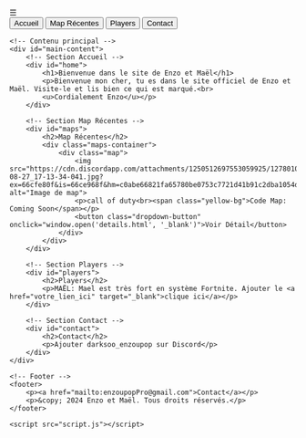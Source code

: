 <!DOCTYPE html>
<html lang="fr">
<head>
    <meta charset="UTF-8">
    <meta name="viewport" content="width=device-width, initial-scale=1.0">
    <title>Site de Enzo et Maël</title>
    <link rel="stylesheet" href="style.css">
</head>
<body>
    <!-- Menu déroulant -->
    <div id="menu">
        <div class="menu-icon" onclick="toggleMenu()">☰</div>
        <div id="dropdownMenu" class="dropdown-content">
            <button class="dropdown-button" onclick="showPage('home')">Accueil</button>
            <button class="dropdown-button" onclick="showPage('maps')">Map Récentes</button>
            <button class="dropdown-button" onclick="showPage('players')">Players</button>
            <button class="dropdown-button" onclick="showPage('contact')">Contact</button>
        </div>
    </div>

    <!-- Contenu principal -->
    <div id="main-content">
        <!-- Section Accueil -->
        <div id="home">
            <h1>Bienvenue dans le site de Enzo et Maël</h1>
            <p>Bienvenue mon cher, tu es dans le site officiel de Enzo et Maël. Visite-le et lis bien ce qui est marqué.<br>
            <u>Cordialement Enzo</u></p>
        </div>

        <!-- Section Map Récentes -->
        <div id="maps">
            <h2>Map Récentes</h2>
            <div class="maps-container">
                <div class="map">
                    <img src="https://cdn.discordapp.com/attachments/1250512697553059925/1278010264750395552/Picsart_24-08-27_17-13-34-041.jpg?ex=66cfe80f&is=66ce968f&hm=c0abe66821fa65780be0753c7721d41b91c2dba1054d6b746438fe3254c0bb8d&" alt="Image de map">
                    <p>call of duty<br><span class="yellow-bg">Code Map: Coming Soon</span></p>
                    <button class="dropdown-button" onclick="window.open('details.html', '_blank')">Voir Détail</button>
                </div>
            </div>
        </div>

        <!-- Section Players -->
        <div id="players">
            <h2>Players</h2>
            <p>MAËL: Mael est très fort en système Fortnite. Ajouter le <a href="votre_lien_ici" target="_blank">clique ici</a></p>
        </div>

        <!-- Section Contact -->
        <div id="contact">
            <h2>Contact</h2>
            <p>Ajouter darksoo_enzoupop sur Discord</p>
        </div>
    </div>

    <!-- Footer -->
    <footer>
        <p><a href="mailto:enzoupopPro@gmail.com">Contact</a></p>
        <p>&copy; 2024 Enzo et Maël. Tous droits réservés.</p>
    </footer>

    <script src="script.js"></script>
</body>
</html>
